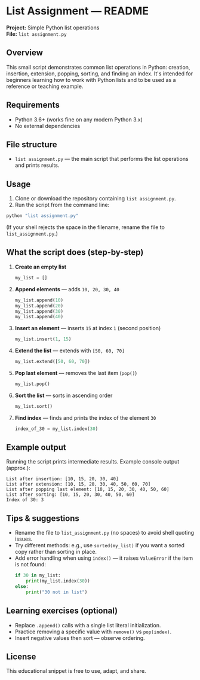 # List Assignment — README

**Project:** Simple Python list operations  
**File:** `list assignment.py`

## Overview
This small script demonstrates common list operations in Python: creation, insertion, extension, popping, sorting, and finding an index. It's intended for beginners learning how to work with Python lists and to be used as a reference or teaching example.

## Requirements
- Python 3.6+ (works fine on any modern Python 3.x)
- No external dependencies

## File structure
- `list assignment.py` — the main script that performs the list operations and prints results.

## Usage
1. Clone or download the repository containing `list assignment.py`.
2. Run the script from the command line:

```bash
python "list assignment.py"
```

(If your shell rejects the space in the filename, rename the file to `list_assignment.py`.)

## What the script does (step-by-step)
1. **Create an empty list**
   ```py
   my_list = []
   ```
2. **Append elements** — adds `10, 20, 30, 40`
   ```py
   my_list.append(10)
   my_list.append(20)
   my_list.append(30)
   my_list.append(40)
   ```
3. **Insert an element** — inserts `15` at index `1` (second position)
   ```py
   my_list.insert(1, 15)
   ```
4. **Extend the list** — extends with `[50, 60, 70]`
   ```py
   my_list.extend([50, 60, 70])
   ```
5. **Pop last element** — removes the last item (`pop()`)
   ```py
   my_list.pop()
   ```
6. **Sort the list** — sorts in ascending order
   ```py
   my_list.sort()
   ```
7. **Find index** — finds and prints the index of the element `30`
   ```py
   index_of_30 = my_list.index(30)
   ```

## Example output
Running the script prints intermediate results. Example console output (approx.):


```
List after insertion: [10, 15, 20, 30, 40]
List after extension: [10, 15, 20, 30, 40, 50, 60, 70]
List after popping last element: [10, 15, 20, 30, 40, 50, 60]
List after sorting: [10, 15, 20, 30, 40, 50, 60]
Index of 30: 3
```

## Tips & suggestions
- Rename the file to `list_assignment.py` (no spaces) to avoid shell quoting issues.
- Try different methods: e.g., use `sorted(my_list)` if you want a sorted copy rather than sorting in place.
- Add error handling when using `index()` — it raises `ValueError` if the item is not found:
  ```py
  if 30 in my_list:
      print(my_list.index(30))
  else:
      print("30 not in list")
  ```

## Learning exercises (optional)
- Replace `.append()` calls with a single list literal initialization.
- Practice removing a specific value with `remove()` vs `pop(index)`.
- Insert negative values then sort — observe ordering.

## License
This educational snippet is free to use, adapt, and share.
